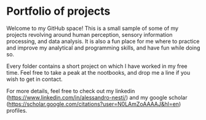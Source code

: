 # Portfolio of projects
Welcome to my GitHub space! This is a small sample of some of my projects revolving around human perception, sensory information processing, and data analysis.
It is also a fun place for me where to practice and improve my analytical and programming skills, and have fun while doing so.

Every folder contains a short project on which I have worked in my free time. Feel free to take a peak at the nootbooks, and drop me a line if you wish to get in contact.

For more details, feel free to check out my linkedin (https://www.linkedin.com/in/alessandro-nesti/) and my google scholar (https://scholar.google.com/citations?user=N0LAmZoAAAAJ&hl=en) profiles.


